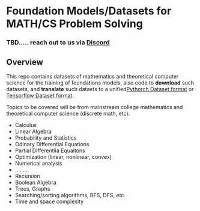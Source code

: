 # Foundation Models/Datasets for MATH/CS Problem Solving

### TBD..... reach out to us via [Discord](https://discord.com/channels/755517485096108153/1275024255637262336)

## Overview

This repo contains datasets of mathematics and theoretical computer science for the training of foundations models, also code to **download** such datasets, and **translate** such dataets to a unified[Pythorch Dataset format](https://pytorch.org/vision/stable/datasets.html) or [Tensorflow Dataset format](https://www.tensorflow.org/datasets/api_docs/python/tfds). 

Topics to be covered will be from mainstream college mathematics and theoretical computer science (discrete math, etc):
- Calculus
- Linear Algebra
- Probability and Statistics
- Odinary Differential Equations
- Partial Differentila Equaitons
- Optimization (linear, nonlinear, convex)
- Numerical analysis
- .........
- Recursion
- Boolean Algebra
- Trees, Graphs
- Searching/sorting algorithms, BFS, DFS, etc.
- Time and space complexity
